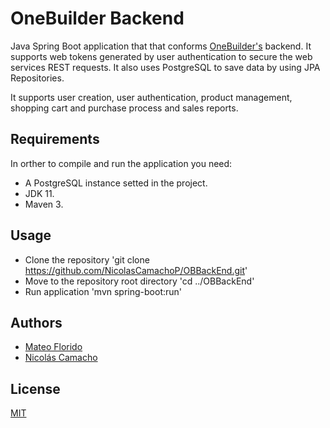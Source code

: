 # OneBuilder Backend

Java Spring Boot application that that conforms [OneBuilder's](https://github.com/NicolasCamachoP/OneBuilder) backend.
It supports web tokens generated by user authentication to secure the web services REST requests. It also uses PostgreSQL to save data by using JPA Repositories.

It supports user creation, user authentication, product management, shopping cart and purchase process and sales reports.

## Requirements

In orther to compile and run the application you need:
* A PostgreSQL instance setted in the project.
* JDK 11.
* Maven 3.

## Usage

* Clone the repository 'git clone https://github.com/NicolasCamachoP/OBBackEnd.git'
* Move to the repository root directory 'cd ../OBBackEnd'
* Run application 'mvn spring-boot:run'

## Authors

* [Mateo Florido](https://github.com/mateoflorido)
* [Nicolás Camacho](https://github.com/NicolasCamachoP)

## License 

[MIT](https://github.com/NicolasCamachoP/OBBackEnd/blob/master/LICENSE)
